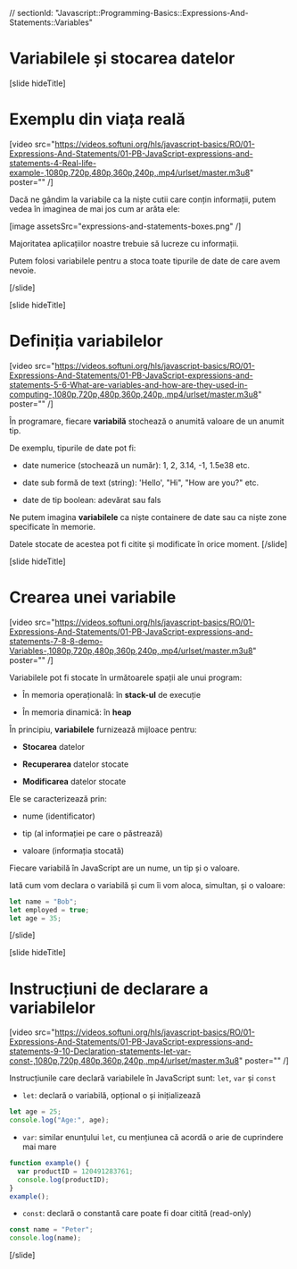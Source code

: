 // sectionId: "Javascript::Programming-Basics::Expressions-And-Statements::Variables"

# Variabilele și stocarea datelor

[slide hideTitle]
# Exemplu din viața reală

[video src="https://videos.softuni.org/hls/javascript-basics/RO/01-Expressions-And-Statements/01-PB-JavaScript-expressions-and-statements-4-Real-life-example-,1080p,720p,480p,360p,240p,.mp4/urlset/master.m3u8" poster="" /]

Dacă ne gândim la variabile ca la niște cutii care conțin informații, putem vedea în imaginea de mai jos cum ar arăta ele:

[image assetsSrc="expressions-and-statements-boxes.png" /]

Majoritatea aplicațiilor noastre trebuie să lucreze cu informații.

Putem folosi variabilele pentru a stoca toate tipurile de date de care avem nevoie.

[/slide]


[slide hideTitle]
# Definiția variabilelor

[video src="https://videos.softuni.org/hls/javascript-basics/RO/01-Expressions-And-Statements/01-PB-JavaScript-expressions-and-statements-5-6-What-are-variables-and-how-are-they-used-in-computing-,1080p,720p,480p,360p,240p,.mp4/urlset/master.m3u8" poster="" /]

În programare, fiecare **variabilă** stochează o anumită valoare de un anumit tip. 

De exemplu, tipurile de date pot fi: 

* date numerice (stochează un număr): 1, 2, 3.14, -1, 1.5e38 etc.

* date sub formă de text (string): 'Hello', "Hi", "How are you?" etc.

* date de tip boolean: adevărat sau fals

Ne putem imagina **variabilele** ca niște containere de date sau ca niște zone specificate în memorie.  

Datele stocate de acestea pot fi citite și modificate în orice moment. 
[/slide]

[slide hideTitle]
# Crearea unei variabile

[video src="https://videos.softuni.org/hls/javascript-basics/RO/01-Expressions-And-Statements/01-PB-JavaScript-expressions-and-statements-7-8-8-demo-Variables-,1080p,720p,480p,360p,240p,.mp4/urlset/master.m3u8" poster="" /]

Variabilele pot fi stocate în următoarele spații ale unui program:

* În memoria operațională: în **stack-ul** de execuție

* În memoria dinamică: în **heap**

În principiu, **variabilele** furnizează mijloace pentru:

* **Stocarea** datelor

* **Recuperarea** datelor stocate

* **Modificarea** datelor stocate

Ele se caracterizează prin:

* nume (identificator)

* tip (al informației pe care o păstrează)

* valoare (informația stocată)

Fiecare variabilă în JavaScript are un nume, un tip și o valoare. 

Iată cum vom declara o variabilă și cum îi vom aloca, simultan, și o valoare:

```js
let name = "Bob";
let employed = true;
let age = 35;
```
[/slide]

[slide hideTitle]
# Instrucțiuni de declarare a variabilelor

[video src="https://videos.softuni.org/hls/javascript-basics/RO/01-Expressions-And-Statements/01-PB-JavaScript-expressions-and-statements-9-10-Declaration-statements-let-var-const-,1080p,720p,480p,360p,240p,.mp4/urlset/master.m3u8" poster="" /]

Instrucțiunile care declară variabilele în JavaScript sunt: `let`, `var` și `const`

* `let`: declară o variabilă, opțional o și inițializează

``` js live
let age = 25;
console.log("Age:", age); 
```

* `var`: similar enunțului `let`, cu mențiunea că acordă o arie de cuprindere mai mare

``` js live
function example() {
  var productID = 120491283761;
  console.log(productID); 
}
example();

```

* `const`: declară o constantă care poate fi doar citită (read-only)

``` js live
const name = "Peter";
console.log(name);
```
[/slide]
